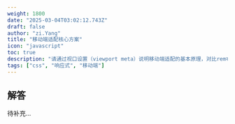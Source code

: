 ```yaml
---
weight: 1800
date: "2025-03-04T03:02:12.743Z"
draft: false
author: "zi.Yang"
title: "移动端适配核心方案"
icon: "javascript"
toc: true
description: "请通过视口设置（viewport meta）说明移动端适配的基本原理，对比rem布局与vw/vh布局的优缺点，并解释如何通过媒体查询实现不同设备下的响应式字体大小调整。"
tags: ["css", "响应式", "移动端"]
---
```


## 解答

待补充...
